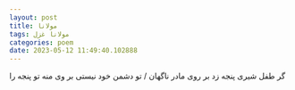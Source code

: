 ```yaml
---
layout: post
title: مولانا
tags: مولانا غزل
categories: poem
date: 2023-05-12 11:49:40.102888
---
```


گر طفل شیری پنجه زد بر روی مادر ناگهان / تو دشمن خود نیستی بر وی منه تو پنجه را